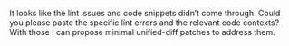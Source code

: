It looks like the lint issues and code snippets didn’t come through. Could you please paste the specific lint errors and the relevant code contexts? With those I can propose minimal unified-diff patches to address them.